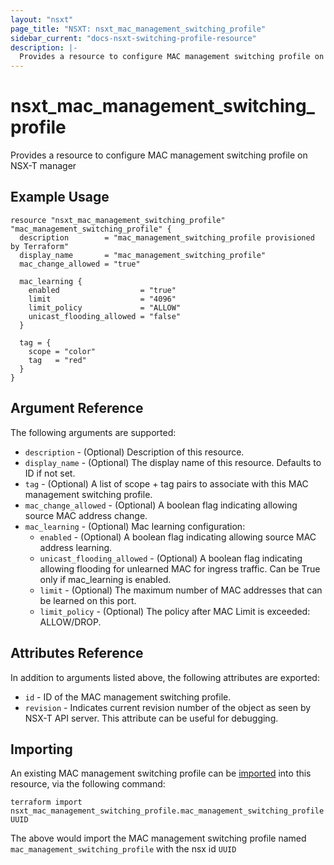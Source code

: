 ```yaml
---
layout: "nsxt"
page_title: "NSXT: nsxt_mac_management_switching_profile"
sidebar_current: "docs-nsxt-switching-profile-resource"
description: |-
  Provides a resource to configure MAC management switching profile on NSX-T manager
---
```


# nsxt_mac_management_switching_profile

Provides a resource to configure MAC management switching profile on NSX-T manager

## Example Usage

```hcl
resource "nsxt_mac_management_switching_profile" "mac_management_switching_profile" {
  description        = "mac_management_switching_profile provisioned by Terraform"
  display_name       = "mac_management_switching_profile"
  mac_change_allowed = "true"

  mac_learning {
    enabled                  = "true"
    limit                    = "4096"
    limit_policy             = "ALLOW"
    unicast_flooding_allowed = "false"
  }

  tag = {
    scope = "color"
    tag   = "red"
  }
}
```

## Argument Reference

The following arguments are supported:

* `description` - (Optional) Description of this resource.
* `display_name` - (Optional) The display name of this resource. Defaults to ID if not set.
* `tag` - (Optional) A list of scope + tag pairs to associate with this MAC management switching profile.
* `mac_change_allowed` - (Optional) A boolean flag indicating allowing source MAC address change.
* `mac_learning` - (Optional) Mac learning configuration:
  * `enabled` - (Optional) A boolean flag indicating allowing source MAC address learning.
  * `unicast_flooding_allowed` - (Optional) A boolean flag indicating allowing flooding for unlearned MAC for ingress traffic. Can be True only if mac_learning is enabled.
  * `limit` - (Optional) The maximum number of MAC addresses that can be learned on this port.
  * `limit_policy` - (Optional) The policy after MAC Limit is exceeded: ALLOW/DROP.


## Attributes Reference

In addition to arguments listed above, the following attributes are exported:

* `id` - ID of the MAC management switching profile.
* `revision` - Indicates current revision number of the object as seen by NSX-T API server. This attribute can be useful for debugging.


## Importing

An existing MAC management switching profile can be [imported][docs-import] into this resource, via the following command:

[docs-import]: /docs/import/index.html

```
terraform import nsxt_mac_management_switching_profile.mac_management_switching_profile UUID
```

The above would import the MAC management switching profile named `mac_management_switching_profile` with the nsx id `UUID`
